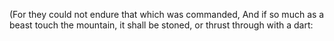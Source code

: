 (For they could not endure that which was commanded, And if so much as a beast touch the mountain, it shall be stoned, or thrust through with a dart:
